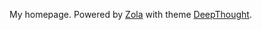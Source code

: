 My homepage. Powered by [Zola](https://www.getzola.org) with theme [DeepThought](https://github.com/RatanShreshtha/DeepThought/tree/main).

